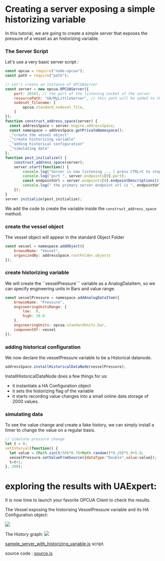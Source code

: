 
# Creating a server exposing a simple historizing variable

In this tutorial, we are going to create a simple server that
exposes the pressure of a vessel as an historizing variable.

### The Server Script

Let's use a very basic server script :

``` javascript
const opcua = require("node-opcua");
const path = require("path");

// Let's create an instance of OPCUAServer
const server = new opcua.OPCUAServer({
    port: 26543, // the port of the listening socket of the server
    resourcePath: "UA/MyLittleServer", // this path will be added to the endpoint resource name
    nodeset_filename: [
        opcua.standard_nodeset_file,
    ]
});
function construct_address_space(server) {
  const addressSpace = server.engine.addressSpace;
  const namespace = addresSpace.getPrivateNamespace();
  _"create the vessel object"
  _"create historizing variable"
  _"adding historical configuration"
  _"simulating data"
};
function post_initialize() {
    construct_address_space(server);
    server.start(function() {
        console.log("Server is now listening ... ( press CTRL+C to stop)");
        console.log("port ", server.endpoints[0].port);
        const endpointUrl = server.endpoints[0].endpointDescriptions()[0].endpointUrl;
        console.log(" the primary server endpoint url is ", endpointUrl );
    });
}
server.initialize(post_initialize);
```

We add the code to create the variable inside the ```construct_address_space``` method.

### create the vessel object

The vessel object will appear in the standard Object Folder

``` javascript
const vessel = namespace.addObject({
    browseName: "Vessel",
    organizedBy: addressSpace.rootFolder.objects
});

```

### create historizing variable

We will create  the ``vesselPressure``` variable as a AnalogDataItem, so we can specify
engineering  units in Bars and value range.

``` javascript
const vesselPressure = namespace.addAnalogDataItem({
    browseName: "Pressure",
    engineeringUnitsRange: {
        low:  0,
        high: 10.0
    },
    engineeringUnits: opcua.standardUnits.bar,
    componentOf: vessel
});
```

### adding historical configuration

We now declare the vesselPressure variable to be a Historical datanode.

``` javascript
addressSpace.installHistoricalDataNode(vesselPressure);
```

InstallHistoricalDataNode does a few things for us:
  * it instantiate a HA Configuration object
  * it sets the historizing flag of the variable
  * it starts recording value changes into a small online data storage of 2000 values.

### simulating data

To see the value change and create a fake history, we can simply install a timer
to change the value on a regular basis.

``` javascript
// simulate pressure change
let t = 0;
setInterval(function() {
  let value = (Math.sin(t/50)*0.70+Math.random()*0.20)*5.0+5.0;
  vesselPressure.setValueFromSource({dataType:"Double",value:value});
  t=t+1;
}, 200);

```

# exploring the results with UAExpert:

It is now time to launch your favorite OPCUA Client to check the results.

The Vessel exposing the historising VesselPressure variable and its HA Configuration object:

![](images/image1.png)

The History graph:
![](images/image2.png)

[sample_server_with_historizing_variable.js](#the-server-script "save:") script.

source code : [source.js](./sample_server_with_historizing_variable.js)
